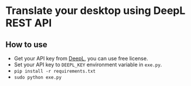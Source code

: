 # Translate your desktop using DeepL REST API

## How to use
- Get your API key from [DeepL](https://www.deepl.com/pro#developer), you can use free license.
- Set your API key to `DEEPL_KEY` environment variable in `exe.py`.
- `pip install -r requirements.txt`
- `sudo python exe.py`